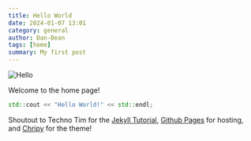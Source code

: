 ```yaml
---
title: Hello World
date: 2024-01-07 13:01
category: general 
author: Dan-Dean
tags: [home]
summary: My first post 
---
```


![Hello](https://media3.giphy.com/media/v1.Y2lkPTc5MGI3NjExNG5teDU0anhtZGRtNXJ5MXU5aHh0M3EwZXJya2xsYzEzOHkxdnF4OCZlcD12MV9pbnRlcm5hbF9naWZfYnlfaWQmY3Q9dHM/cOQfQIv9YpPOVo46SP/giphy.gif)

Welcome to the home page! 

```c++
std::cout << "Hello World!" << std::endl;
```

Shoutout to Techno Tim for the [Jekyll Tutorial](https://www.youtube.com/watch?v=F8iOU1ci19Q&t=611s), [Github Pages](https://pages.github.com/) for hosting, and [Chripy](https://github.com/cotes2020/jekyll-theme-chirpy) for the theme!